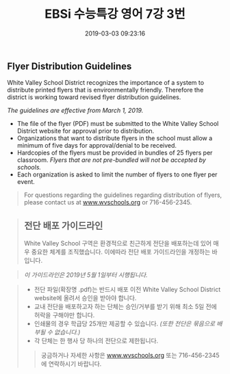﻿---
layout: post
title:  "EBSi 수능특강 영어 7강 3번"
date:   2019-03-03 09:23:16
categories: "수능특강 영어 구문독해"
permalink: /archivers/703
---

## Flyer Distribution Guidelines
White Valley School District recognizes the importance of a system to distribute printed flyers that is environmentally friendly. Therefore the district is working toward revised flyer distribution guidelines.


*The guidelines are effective from March 1, 2019.*


 - The file of the flyer (PDF) must be submitted to the White Valley
   School District website for approval prior to distribution.
 - Organizations that want to distribute flyers in the school must allow
   a minimum of five days for approval/denial to be received.
 - Hardcopies of the flyers must be provided in bundles of 25 flyers per
   classroom. *Flyers that are not pre-bundled will not be accepted by
   schools.*
 - Each organization is asked to limit the number of flyers to one flyer
   per event.

> For questions regarding the guidelines regarding distribution of
> flyers, please contact us at www.wvschools.org or 716-456-2345.  

<!--more-->
  
> ## 전단 배포 가이드라인
> 
> White Valley School 구역은 환경적으로 친근하게 전단을 배포하는데 있어 매우 중요한 체계를 조직했습니다. 이에따라 전단 배포 가이드라인을 개정하는 바입니다.

 
> *이 가이드라인은 2019년 5월 1일부터 시행됩니다.*


>  - 전단 파일(확장명 .pdf)는 반드시 배포 이전 White Valley School District website에 올려서 승인을 받아야 합니다.
>  - 교내 전단을 배포하고자 하는 단체는 승인/거부를 받기 위해 최소 5일 전에 허락을 구해야만 합니다.
>  - 인쇄물의 경우 학급당 25개만 제공할 수 있습니다. *(또한 전단은 묶음으로 배부될 수 없습니다.)*
>  - 각 단체는 한 행사 당 하나의 전단으로 제한됩니다.
> 
>> 궁금하거나 자세한 사항은 www.wvschools.org 또는 716-456-2345 에 연락하시기 바랍니다.
